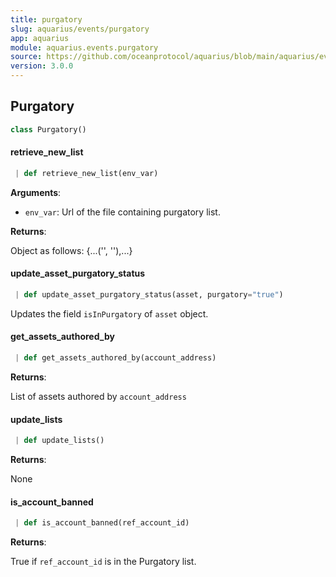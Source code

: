 ```yaml
---
title: purgatory
slug: aquarius/events/purgatory
app: aquarius
module: aquarius.events.purgatory
source: https://github.com/oceanprotocol/aquarius/blob/main/aquarius/events/purgatory.py
version: 3.0.0
---
```

## Purgatory

```python
class Purgatory()
```

#### retrieve\_new\_list

```python
 | def retrieve_new_list(env_var)
```

**Arguments**:

- `env_var`: Url of the file containing purgatory list.

**Returns**:

Object as follows: {...('<did>', '<reason>'),...}

#### update\_asset\_purgatory\_status

```python
 | def update_asset_purgatory_status(asset, purgatory="true")
```

Updates the field `isInPurgatory` of `asset` object.

#### get\_assets\_authored\_by

```python
 | def get_assets_authored_by(account_address)
```

**Returns**:

List of assets authored by `account_address`

#### update\_lists

```python
 | def update_lists()
```

**Returns**:

None

#### is\_account\_banned

```python
 | def is_account_banned(ref_account_id)
```

**Returns**:

True if `ref_account_id` is in the Purgatory list.

